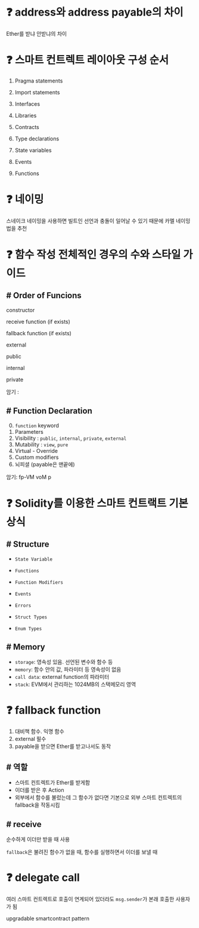 # :question: address와 address payable의 차이

Ether를 받냐 안받냐의 차이

# :question: 스마트 컨트렉트 레이아웃 구성 순서

1. Pragma statements

1. Import statements

1. Interfaces

1. Libraries

1. Contracts

1. Type declarations

1. State variables

1. Events

1. Functions

# :question: 네이밍

스네이크 네이밍을 사용하면 빌트인 선언과 충돌이 일어날 수 있기 때문에 카멜 네이밍법을 추천

# :question: 함수 작성 전체적인 경우의 수와 스타일 가이드

## # Order of Funcions

constructor

receive function (if exists)

fallback function (if exists)

external

public

internal

private

암기 : 

## # Function Declaration

0. `function` keyword
1. Parameters
2. Visibility : `public`, `internal`, `private`, `external`
3. Mutability : `view`, `pure`
4. Virtual - Override
5. Custom modifiers
6. 뇌피셜 (payable은 맨끝에)

암기: fp-VM voM p

# :question: Solidity를 이용한 스마트 컨트랙트 기본 상식

## # Structure
 - `State Variable`

 - `Functions`

 - `Function Modifiers`

 - `Events`

 - `Errors`

 - `Struct Types`

 - `Enum Types`

## # Memory

 - `storage`: 영속성 있음. 선언된 변수와 함수 등
 - `memory`: 함수 안의 값, 파라미터 등 영속성이 없음
 - `call data`: external function의 파라미터
 - `stack`: EVM에서 관리하는 1024MB의 스택메모리 영역
 
# :question: fallback function

1. 대비책 함수. 익명 함수
2. external 필수
3. payable을 받으면 Ether를 받고나서도 동작

## # 역할
 - 스마트 컨트렉트가 Ether를 받게함
 - 이더를 받은 후 Action
 - 외부에서 함수를 불렀는데 그 함수가 없다면 기본으로 외부 스마트 컨트렉트의 fallback을 작동시킴

## # receive
순수하게 이더만 받을 때 사용

`fallback`은 불려진 함수가 없을 때, 함수를 실행하면서 이더를 보낼 때


# :question: delegate call

여러 스마트 컨트렉트로 호출이 연계되어 있더라도 `msg.sender`가 본래 호출한 사용자가 됨

upgradable smartcontract pattern